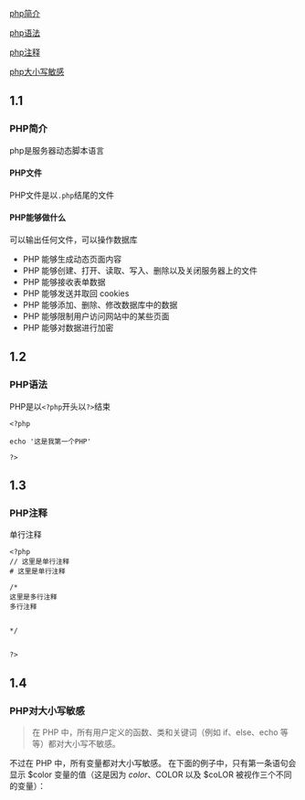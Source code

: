 [php简介](#11)

[php语法](#12)

[php注释](#13)

[php大小写敏感](#14)

1.1
--
### PHP简介
php是服务器动态脚本语言

#### PHP文件
PHP文件是以`.php`结尾的文件

#### PHP能够做什么
可以输出任何文件，可以操作数据库
- PHP 能够生成动态页面内容
- PHP 能够创建、打开、读取、写入、删除以及关闭服务器上的文件
- PHP 能够接收表单数据
- PHP 能够发送并取回 cookies
- PHP 能够添加、删除、修改数据库中的数据
- PHP 能够限制用户访问网站中的某些页面
- PHP 能够对数据进行加密



1.2
--
### PHP语法

PHP是以`<?php`开头以`?>`结束
```
<?php

echo '这是我第一个PHP'

?>
```
1.3
--
### PHP注释

单行注释
```
<?php
// 这里是单行注释
# 这里是单行注释

/*
这里是多行注释
多行注释


*/


?>
```
1.4
--
### PHP对大小写敏感

> 在 PHP 中，所有用户定义的函数、类和关键词（例如 if、else、echo 等等）都对大小写不敏感。

不过在 PHP 中，所有变量都对大小写敏感。
在下面的例子中，只有第一条语句会显示 $color 变量的值（这是因为 $color、$COLOR 以及 $coLOR 被视作三个不同的变量）：

